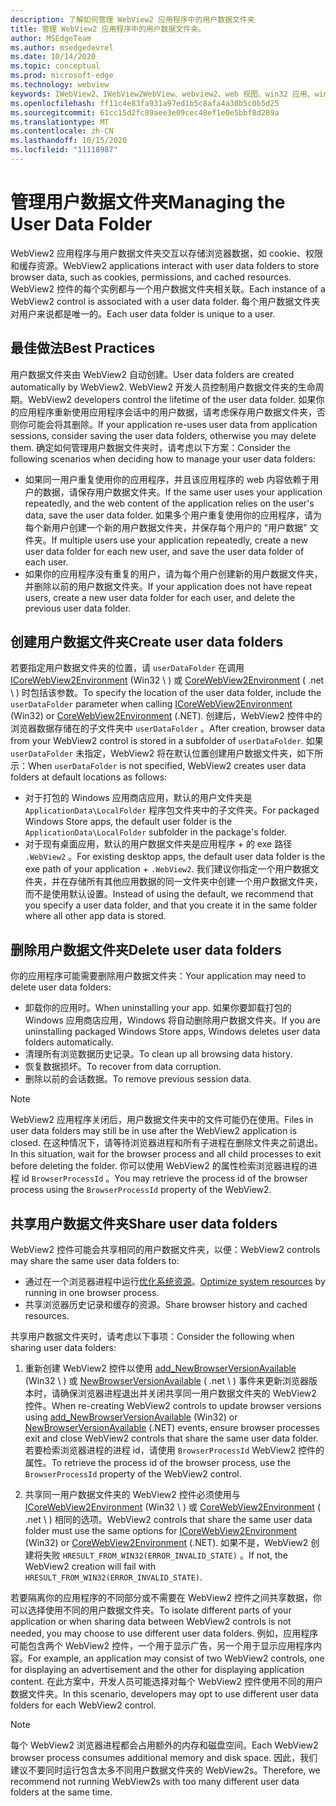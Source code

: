 ```yaml
---
description: 了解如何管理 WebView2 应用程序中的用户数据文件夹
title: 管理 WebView2 应用程序中的用户数据文件夹。
author: MSEdgeTeam
ms.author: msedgedevrel
ms.date: 10/14/2020
ms.topic: conceptual
ms.prod: microsoft-edge
ms.technology: webview
keywords: IWebView2、IWebView2WebView、webview2、web 视图、win32 应用、win32、edge、ICoreWebView2、ICoreWebView2Host、浏览器控件、边缘 html、用户数据文件夹
ms.openlocfilehash: ff11c4e83fa931a97ed1b5c8afa4a30b5c0b5d25
ms.sourcegitcommit: 61cc15d2fc89aee3e09cec48ef1e0e5bbf8d289a
ms.translationtype: MT
ms.contentlocale: zh-CN
ms.lasthandoff: 10/15/2020
ms.locfileid: "11118987"
---
```

# <span data-ttu-id="27de1-104">管理用户数据文件夹</span><span class="sxs-lookup"><span data-stu-id="27de1-104">Managing the User Data Folder</span></span>  

<span data-ttu-id="27de1-105">WebView2 应用程序与用户数据文件夹交互以存储浏览器数据，如 cookie、权限和缓存资源。</span><span class="sxs-lookup"><span data-stu-id="27de1-105">WebView2 applications interact with user data folders to store browser data, such as cookies, permissions, and cached resources.</span></span>  <span data-ttu-id="27de1-106">WebView2 控件的每个实例都与一个用户数据文件夹相关联。</span><span class="sxs-lookup"><span data-stu-id="27de1-106">Each instance of a WebView2 control is associated with a user data folder.</span></span>  <span data-ttu-id="27de1-107">每个用户数据文件夹对用户来说都是唯一的。</span><span class="sxs-lookup"><span data-stu-id="27de1-107">Each user data folder is unique to a user.</span></span>  

## <span data-ttu-id="27de1-108">最佳做法</span><span class="sxs-lookup"><span data-stu-id="27de1-108">Best Practices</span></span>  

<span data-ttu-id="27de1-109">用户数据文件夹由 WebView2 自动创建。</span><span class="sxs-lookup"><span data-stu-id="27de1-109">User data folders are created automatically by WebView2.</span></span>  <span data-ttu-id="27de1-110">WebView2 开发人员控制用户数据文件夹的生命周期。</span><span class="sxs-lookup"><span data-stu-id="27de1-110">WebView2 developers control the lifetime of the user data folder.</span></span>  <span data-ttu-id="27de1-111">如果你的应用程序重新使用应用程序会话中的用户数据，请考虑保存用户数据文件夹，否则你可能会将其删除。</span><span class="sxs-lookup"><span data-stu-id="27de1-111">If your application re-uses user data from application sessions, consider saving the user data folders, otherwise you may delete them.</span></span>  <span data-ttu-id="27de1-112">确定如何管理用户数据文件夹时，请考虑以下方案：</span><span class="sxs-lookup"><span data-stu-id="27de1-112">Consider the following scenarios when deciding how to manage your user data folders:</span></span>  

*   <span data-ttu-id="27de1-113">如果同一用户重复使用你的应用程序，并且该应用程序的 web 内容依赖于用户的数据，请保存用户数据文件夹。</span><span class="sxs-lookup"><span data-stu-id="27de1-113">If the same user uses your application repeatedly, and the web content of the application relies on the user's data, save the user data folder.</span></span>  <span data-ttu-id="27de1-114">如果多个用户重复使用你的应用程序，请为每个新用户创建一个新的用户数据文件夹，并保存每个用户的 "用户数据" 文件夹。</span><span class="sxs-lookup"><span data-stu-id="27de1-114">If multiple users use your application repeatedly, create a new user data folder for each new user, and save the user data folder of each user.</span></span>
*   <span data-ttu-id="27de1-115">如果你的应用程序没有重复的用户，请为每个用户创建新的用户数据文件夹，并删除以前的用户数据文件夹。</span><span class="sxs-lookup"><span data-stu-id="27de1-115">If your application does not have repeat users, create a new user data folder for each user, and delete the previous user data folder.</span></span>  

## <span data-ttu-id="27de1-116">创建用户数据文件夹</span><span class="sxs-lookup"><span data-stu-id="27de1-116">Create user data folders</span></span>  

<span data-ttu-id="27de1-117">若要指定用户数据文件夹的位置，请 `userDataFolder` 在调用 [ICoreWebView2Environment](/microsoft-edge/webview2/reference/win32/icorewebview2environment) \(Win32 \ ) 或 [CoreWebView2Environment](/dotnet/api/microsoft.web.webview2.core.corewebview2environment) \( .net \ ) 时包括该参数。</span><span class="sxs-lookup"><span data-stu-id="27de1-117">To specify the location of the user data folder, include the `userDataFolder` parameter when calling [ICoreWebView2Environment](/microsoft-edge/webview2/reference/win32/icorewebview2environment) \(Win32\) or [CoreWebView2Environment](/dotnet/api/microsoft.web.webview2.core.corewebview2environment) \(.NET\).</span></span>  <span data-ttu-id="27de1-118">创建后，WebView2 控件中的浏览器数据存储在的子文件夹中 `userDataFolder` 。</span><span class="sxs-lookup"><span data-stu-id="27de1-118">After creation, browser data from your WebView2 control is stored in a subfolder of `userDataFolder`.</span></span>  <span data-ttu-id="27de1-119">如果 `userDataFolder` 未指定，WebView2 将在默认位置创建用户数据文件夹，如下所示：</span><span class="sxs-lookup"><span data-stu-id="27de1-119">When `userDataFolder` is not specified, WebView2 creates user data folders at default locations as follows:</span></span>  

*   <span data-ttu-id="27de1-120">对于打包的 Windows 应用商店应用，默认的用户文件夹是 `ApplicationData\LocalFolder` 程序包文件夹中的子文件夹。</span><span class="sxs-lookup"><span data-stu-id="27de1-120">For packaged Windows Store apps, the default user folder is the `ApplicationData\LocalFolder` subfolder in the package's  folder.</span></span>  
*   <span data-ttu-id="27de1-121">对于现有桌面应用，默认的用户数据文件夹是应用程序 + 的 exe 路径 `.WebView2` 。</span><span class="sxs-lookup"><span data-stu-id="27de1-121">For existing desktop apps, the default user data folder is the exe path of your application + `.WebView2`.</span></span>  <span data-ttu-id="27de1-122">我们建议你指定一个用户数据文件夹，并在存储所有其他应用数据的同一文件夹中创建一个用户数据文件夹，而不是使用默认设置。</span><span class="sxs-lookup"><span data-stu-id="27de1-122">Instead of using the default, we recommend that you specify a user data folder, and that you create it in the same folder where all other app data is stored.</span></span>  

## <span data-ttu-id="27de1-123">删除用户数据文件夹</span><span class="sxs-lookup"><span data-stu-id="27de1-123">Delete user data folders</span></span>  

<span data-ttu-id="27de1-124">你的应用程序可能需要删除用户数据文件夹：</span><span class="sxs-lookup"><span data-stu-id="27de1-124">Your application may need to delete user data folders:</span></span>  

*   <span data-ttu-id="27de1-125">卸载你的应用时。</span><span class="sxs-lookup"><span data-stu-id="27de1-125">When uninstalling your app.</span></span>  <span data-ttu-id="27de1-126">如果你要卸载打包的 Windows 应用商店应用，Windows 将自动删除用户数据文件夹。</span><span class="sxs-lookup"><span data-stu-id="27de1-126">If you are uninstalling packaged Windows Store apps, Windows deletes user data folders automatically.</span></span>  
*   <span data-ttu-id="27de1-127">清理所有浏览数据历史记录。</span><span class="sxs-lookup"><span data-stu-id="27de1-127">To clean up all browsing data history.</span></span>  
*   <span data-ttu-id="27de1-128">恢复数据损坏。</span><span class="sxs-lookup"><span data-stu-id="27de1-128">To recover from data corruption.</span></span>  
*   <span data-ttu-id="27de1-129">删除以前的会话数据。</span><span class="sxs-lookup"><span data-stu-id="27de1-129">To remove previous session data.</span></span>  

> [!NOTE]
> <span data-ttu-id="27de1-130">WebView2 应用程序关闭后，用户数据文件夹中的文件可能仍在使用。</span><span class="sxs-lookup"><span data-stu-id="27de1-130">Files in user data folders may still be in use after the WebView2 application is closed.</span></span>  <span data-ttu-id="27de1-131">在这种情况下，请等待浏览器进程和所有子进程在删除文件夹之前退出。</span><span class="sxs-lookup"><span data-stu-id="27de1-131">In this situation, wait for the browser process and all child processes to exit before deleting the folder.</span></span>  <span data-ttu-id="27de1-132">你可以使用 WebView2 的属性检索浏览器进程的进程 id `BrowserProcessId` 。</span><span class="sxs-lookup"><span data-stu-id="27de1-132">You may retrieve the process id of the browser process using the `BrowserProcessId` property of the WebView2.</span></span>  

## <span data-ttu-id="27de1-133">共享用户数据文件夹</span><span class="sxs-lookup"><span data-stu-id="27de1-133">Share user data folders</span></span>  

<span data-ttu-id="27de1-134">WebView2 控件可能会共享相同的用户数据文件夹，以便：</span><span class="sxs-lookup"><span data-stu-id="27de1-134">WebView2 controls may share the same user data folders to:</span></span>  

*   <span data-ttu-id="27de1-135">通过在一个浏览器进程中运行[优化系统资源](../concepts/process-model.md)。</span><span class="sxs-lookup"><span data-stu-id="27de1-135">[Optimize system resources](../concepts/process-model.md) by running in one browser process.</span></span>  
*   <span data-ttu-id="27de1-136">共享浏览器历史记录和缓存的资源。</span><span class="sxs-lookup"><span data-stu-id="27de1-136">Share browser history and cached resources.</span></span>  

<span data-ttu-id="27de1-137">共享用户数据文件夹时，请考虑以下事项：</span><span class="sxs-lookup"><span data-stu-id="27de1-137">Consider the following when sharing user data folders:</span></span>  

1.  <span data-ttu-id="27de1-138">重新创建 WebView2 控件以使用 [add_NewBrowserVersionAvailable](/microsoft-edge/webview2/reference/win32/icorewebview2environment#add_newbrowserversionavailable) \(Win32 \ ) 或 [NewBrowserVersionAvailable](/dotnet/api/microsoft.web.webview2.core.corewebview2environment.newbrowserversionavailable) \( .net \ ) 事件来更新浏览器版本时，请确保浏览器进程退出并关闭共享同一用户数据文件夹的 WebView2 控件。</span><span class="sxs-lookup"><span data-stu-id="27de1-138">When re-creating WebView2 controls to update browser versions using [add_NewBrowserVersionAvailable](/microsoft-edge/webview2/reference/win32/icorewebview2environment#add_newbrowserversionavailable) \(Win32\) or [NewBrowserVersionAvailable](/dotnet/api/microsoft.web.webview2.core.corewebview2environment.newbrowserversionavailable) \(.NET\) events, ensure browser processes exit and close WebView2 controls that share the same user data folder.</span></span>  <span data-ttu-id="27de1-139">若要检索浏览器进程的进程 id，请使用 `BrowserProcessId` WebView2 控件的属性。</span><span class="sxs-lookup"><span data-stu-id="27de1-139">To retrieve the process id of the browser process, use the `BrowserProcessId` property of the WebView2 control.</span></span>  

2.  <span data-ttu-id="27de1-140">共享同一用户数据文件夹的 WebView2 控件必须使用与 [ICoreWebView2Environment](/microsoft-edge/webview2/reference/win32/icorewebview2environment) \(Win32 \ ) 或 [CoreWebView2Environment](/dotnet/api/microsoft.web.webview2.core.corewebview2environment) \( .net \ ) 相同的选项。</span><span class="sxs-lookup"><span data-stu-id="27de1-140">WebView2 controls that share the same user data folder must use the same options for [ICoreWebView2Environment](/microsoft-edge/webview2/reference/win32/icorewebview2environment) \(Win32\) or [CoreWebView2Environment](/dotnet/api/microsoft.web.webview2.core.corewebview2environment) \(.NET\).</span></span>  <span data-ttu-id="27de1-141">如果不是，WebView2 创建将失败 `HRESULT_FROM_WIN32(ERROR_INVALID_STATE)` 。</span><span class="sxs-lookup"><span data-stu-id="27de1-141">If not, the WebView2 creation will fail with `HRESULT_FROM_WIN32(ERROR_INVALID_STATE)`.</span></span>  

<span data-ttu-id="27de1-142">若要隔离你的应用程序的不同部分或不需要在 WebView2 控件之间共享数据，你可以选择使用不同的用户数据文件夹。</span><span class="sxs-lookup"><span data-stu-id="27de1-142">To isolate different parts of your application or when sharing data between WebView2 controls is not needed, you may choose to use different user data folders.</span></span>  <span data-ttu-id="27de1-143">例如，应用程序可能包含两个 WebView2 控件，一个用于显示广告，另一个用于显示应用程序内容。</span><span class="sxs-lookup"><span data-stu-id="27de1-143">For example, an application may consist of two WebView2 controls, one for displaying an advertisement and the other for displaying application content.</span></span>  <span data-ttu-id="27de1-144">在此方案中，开发人员可能选择对每个 WebView2 控件使用不同的用户数据文件夹。</span><span class="sxs-lookup"><span data-stu-id="27de1-144">In this scenario, developers may opt to use different user data folders for each WebView2 control.</span></span>  

> [!NOTE]
> <span data-ttu-id="27de1-145">每个 WebView2 浏览器进程都会占用额外的内存和磁盘空间。</span><span class="sxs-lookup"><span data-stu-id="27de1-145">Each WebView2 browser process consumes additional memory and disk space.</span></span>  <span data-ttu-id="27de1-146">因此，我们建议不要同时运行包含太多不同用户数据文件夹的 WebView2s。</span><span class="sxs-lookup"><span data-stu-id="27de1-146">Therefore, we recommend not running WebView2s with too many different user data folders at the same time.</span></span>  

